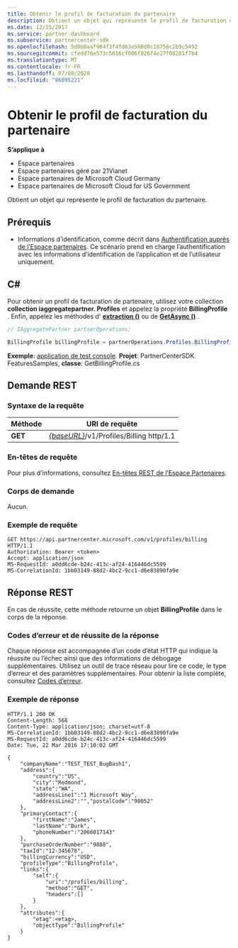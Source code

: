 ```yaml
---
title: Obtenir le profil de facturation du partenaire
description: Obtient un objet qui représente le profil de facturation du partenaire.
ms.date: 12/15/2017
ms.service: partner-dashboard
ms.subservice: partnercenter-sdk
ms.openlocfilehash: 5d0b8aaf904f3f4fd63e508d0c18756c2b9c5492
ms.sourcegitcommit: cfedd76e573c5616cf006f826f4e27f08281f7b4
ms.translationtype: MT
ms.contentlocale: fr-FR
ms.lasthandoff: 07/08/2020
ms.locfileid: "86095221"
---
```

# <a name="get-partner-billing-profile"></a>Obtenir le profil de facturation du partenaire

**S’applique à**

- Espace partenaires
- Espace partenaires géré par 21Vianet
- Espace partenaires de Microsoft Cloud Germany
- Espace partenaires de Microsoft Cloud for US Government

Obtient un objet qui représente le profil de facturation du partenaire.

## <a name="prerequisites"></a>Prérequis

- Informations d’identification, comme décrit dans [Authentification auprès de l’Espace partenaires](partner-center-authentication.md). Ce scénario prend en charge l’authentification avec les informations d’identification de l’application et de l’utilisateur uniquement.

## <a name="c"></a>C\#

Pour obtenir un profil de facturation de partenaire, utilisez votre collection **collection iaggregatepartner. Profiles** et appelez la propriété **BillingProfile** . Enfin, appelez les méthodes d' [**extraction ()**](https://docs.microsoft.com/dotnet/api/microsoft.store.partnercenter.profiles.ibillingprofile.get) ou de [**GetAsync ()**](https://docs.microsoft.com/dotnet/api/microsoft.store.partnercenter.profiles.ibillingprofile.getasync) .

``` csharp
// IAggregatePartner partnerOperations;

BillingProfile billingProfile = partnerOperations.Profiles.BillingProfile.Get();
```

**Exemple**: [application de test console](console-test-app.md). **Projet**: PartnerCenterSDK. FeaturesSamples, **classe**: GetBillingProfile.cs

## <a name="rest-request"></a>Demande REST

### <a name="request-syntax"></a>Syntaxe de la requête

| Méthode  | URI de requête                                                              |
|---------|--------------------------------------------------------------------------|
| **GET** | [*{baseURL}*](partner-center-rest-urls.md)/v1/Profiles/Billing http/1.1 |

### <a name="request-headers"></a>En-têtes de requête

Pour plus d’informations, consultez [En-têtes REST de l’Espace Partenaires](headers.md).

### <a name="request-body"></a>Corps de demande

Aucun.

### <a name="request-example"></a>Exemple de requête

```http
GET https://api.partnercenter.microsoft.com/v1/profiles/billing HTTP/1.1
Authorization: Bearer <token>
Accept: application/json
MS-RequestId: a0dd6cde-b24c-413c-af24-416446dc5599
MS-CorrelationId: 1bb03149-88d2-4bc2-9cc1-d6e83890fa9e
```

## <a name="rest-response"></a>Réponse REST

En cas de réussite, cette méthode retourne un objet **BillingProfile** dans le corps de la réponse.

### <a name="response-success-and-error-codes"></a>Codes d’erreur et de réussite de la réponse

Chaque réponse est accompagnée d’un code d’état HTTP qui indique la réussite ou l’échec ainsi que des informations de débogage supplémentaires. Utilisez un outil de trace réseau pour lire ce code, le type d’erreur et des paramètres supplémentaires. Pour obtenir la liste complète, consultez [Codes d’erreur](error-codes.md).

### <a name="response-example"></a>Exemple de réponse

```http
HTTP/1.1 200 OK
Content-Length: 568
Content-Type: application/json; charset=utf-8
MS-CorrelationId: 1bb03149-88d2-4bc2-9cc1-d6e83890fa9e
MS-RequestId: a0dd6cde-b24c-413c-af24-416446dc5599
Date: Tue, 22 Mar 2016 17:10:02 GMT

{
    "companyName":"TEST_TEST_BugBash1",
    "address":{
        "country":"US",
        "city":"Redmond",
        "state":"WA",
        "addressLine1":"1 Microsoft Way",
        "addressLine2":"","postalCode":"98052"
    },
    "primaryContact":{
        "firstName":"James",
        "lastName":"Burk",
        "phoneNumber":"2066017143"
    },
    "purchaseOrderNumber":"9888",
    "taxId":"12-345678",
    "billingCurrency":"USD",
    "profileType":"BillingProfile",
    "links":{
        "self":{
            "uri":"/profiles/billing",
            "method":"GET",
            "headers":[]
        }
    },
    "attributes":{
        "etag":<etag>,
        "objectType":"BillingProfile"
    }
}
```
